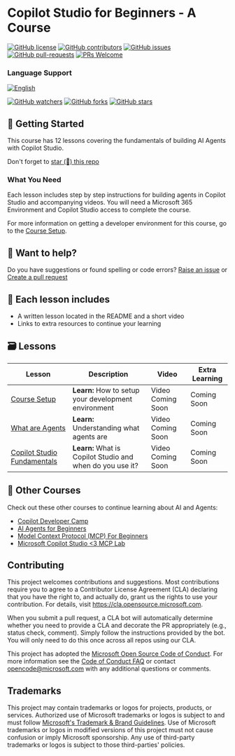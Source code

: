 # Copilot Studio for Beginners - A Course

[![GitHub license](https://img.shields.io/github/license/microsoft/copilot-studio-for-beginners.svg)](https://github.com/microsoft/copilot-studio-for-beginners/blob/master/LICENSE)
[![GitHub contributors](https://img.shields.io/github/contributors/microsoft/copilot-studio-for-beginners.svg)](https://GitHub.com/microsoft/copilot-studio-for-beginners/graphs/contributors/)
[![GitHub issues](https://img.shields.io/github/issues/microsoft/copilot-studio-for-beginners.svg)](https://GitHub.com/microsoft/copilot-studio-for-beginners/issues/)
[![GitHub pull-requests](https://img.shields.io/github/issues-pr/microsoft/copilot-studio-for-beginners.svg)](https://GitHub.com/microsoft/copilot-studio-for-beginners/pulls/)
[![PRs Welcome](https://img.shields.io/badge/PRs-welcome-brightgreen.svg?style=flat-square)](http://makeapullrequest.com)

### Language Support
[![English](https://img.shields.io/badge/English-brightgreen.svg?style=flat-square)](README.md)

[![GitHub watchers](https://img.shields.io/github/watchers/microsoft/copilot-studio-for-beginners.svg?style=social&label=Watch)](https://GitHub.com/microsoft/copilot-studio-for-beginners/watchers/)
[![GitHub forks](https://img.shields.io/github/forks/microsoft/copilot-studio-for-beginners.svg?style=social&label=Fork)](https://GitHub.com/microsoft/copilot-studio-for-beginners/network/)
[![GitHub stars](https://img.shields.io/github/stars/microsoft/copilot-studio-for-beginners.svg?style=social&label=Star)](https://GitHub.com/microsoft/copilot-studio-for-beginners/stargazers/)

## 🌱 Getting Started

This course has 12 lessons covering the fundamentals of building AI Agents with Copilot Studio. 

Don't forget to [star (🌟) this repo](https://docs.github.com/en/get-started/exploring-projects-on-github/saving-repositories-with-stars)

### What You Need 

Each lesson includes step by step instructions for building agents in Copilot Studio and accompanying videos. You will need a Microsoft 365 Environment and Copilot Studio access to complete the course. 

For more information on getting a developer environment for this course, go to the [Course Setup](./00-course-setup/README.md).

## 🙏 Want to help?

Do you have suggestions or found spelling or code errors? [Raise an issue](https://github.com/microsoft/copilot-studio-for-beginners/issues) or [Create a pull request](https://github.com/microsoft/copilot-studio-for-beginners/pulls)

## 📂 Each lesson includes

- A written lesson located in the README and a short video
- Links to extra resources to continue your learning


## 🗃️ Lessons

| **Lesson**                               | **Description**                                    | **Video**                                                  | **Extra Learning**                                                                     |
|------------------------------------------|----------------------------------------------------|------------------------------------------------------------|----------------------------------------------------------------------------------------|
| [Course Setup](./00-course-setup/README.md)   | **Learn:** How to setup your development environment         | Video Coming Soon | Coming Soon |
| [What are Agents](./01-introduction-to-agents/README.md)         | **Learn:** Understanding what agents are  | Video Coming Soon  | Coming Soon |
| [Copilot Studio Fundamentals](./02-copilot-studio-fundamentals/README.md) | **Learn:** What is Copilot Studio and when do you use it?      | Video Coming Soon  | Coming Soon |


## 🎒 Other Courses

Check out these other courses to continue learning about AI and Agents:


- [Copilot Developer Camp](https://microsoft.github.io/copilot-camp/)
- [AI Agents for Beginners](https://microsoft.github.io/ai-agents-for-beginners/)
- [Model Context Protocol (MCP) For Beginners](https://github.com/microsoft/mcp-for-beginners)
- [Microsoft Copilot Studio <3 MCP Lab](https://aka.ms/mcsmcplab)

## Contributing

This project welcomes contributions and suggestions.  Most contributions require you to agree to a
Contributor License Agreement (CLA) declaring that you have the right to, and actually do, grant us
the rights to use your contribution. For details, visit <https://cla.opensource.microsoft.com>.

When you submit a pull request, a CLA bot will automatically determine whether you need to provide
a CLA and decorate the PR appropriately (e.g., status check, comment). Simply follow the instructions
provided by the bot. You will only need to do this once across all repos using our CLA.

This project has adopted the [Microsoft Open Source Code of Conduct](https://opensource.microsoft.com/codeofconduct/).
For more information see the [Code of Conduct FAQ](https://opensource.microsoft.com/codeofconduct/faq/) or
contact [opencode@microsoft.com](mailto:opencode@microsoft.com) with any additional questions or comments.

## Trademarks

This project may contain trademarks or logos for projects, products, or services. Authorized use of Microsoft
trademarks or logos is subject to and must follow
[Microsoft's Trademark & Brand Guidelines](https://www.microsoft.com/legal/intellectualproperty/trademarks/usage/general).
Use of Microsoft trademarks or logos in modified versions of this project must not cause confusion or imply Microsoft sponsorship.
Any use of third-party trademarks or logos is subject to those third-parties' policies.

